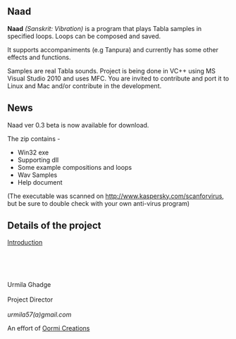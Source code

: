 ## Naad ##

**Naad** _(Sanskrit: Vibration)_ is a program that plays Tabla samples in specified loops. Loops can be composed and saved.

It supports accompaniments (e.g Tanpura) and currently has some other effects and functions.

Samples are real Tabla sounds. Project is being done in VC++ using MS Visual Studio 2010 and uses MFC. You are invited to contribute and port it to Linux and Mac and/or contribute in the development.

## News ##

Naad ver 0.3 beta is now available for download.

The zip contains -
  * Win32 exe
  * Supporting dll
  * Some example compositions and loops
  * Wav Samples
  * Help document

(The executable was scanned on http://www.kaspersky.com/scanforvirus, but be sure to double check with your own anti-virus program)


## Details of the project ##

[Introduction](Introduction.md)

<br>
<br>
<br>


Urmila Ghadge<br>
<br>
Project Director<br>
<br>
<i>urmila57(a)gmail.com</i>

An effort of <a href='http://oormi.110mb.com'>Oormi Creations</a>